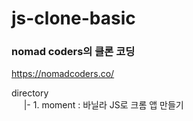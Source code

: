 # js-clone-basic

### nomad coders의 클론 코딩
https://nomadcoders.co/

directory  
&nbsp;&nbsp;&nbsp;&nbsp;&nbsp;|- 1. moment : 바닐라 JS로 크롬 앱 만들기
